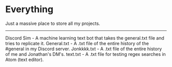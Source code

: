 # Everything
Just a massive place to store all my projects.

---

Discord Sim - A machine learning text bot that takes the general.txt file and tries to replicate it.
General.txt - A .txt file of the entire history of the #general in my Discord server.
Jonkkkk.txt - A .txt file of the entire history of me and Jonathan's DM's.
text.txt - A .txt file for testing regex searches in Atom (text editor).
